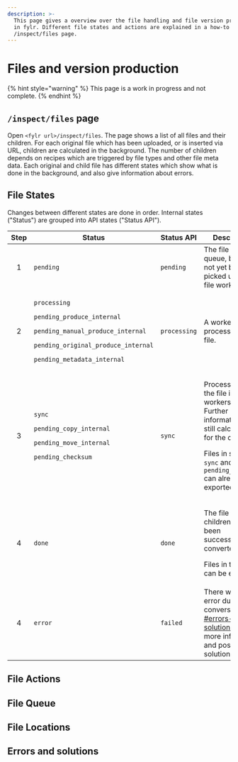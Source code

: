 ```yaml
---
description: >-
  This page gives a overview over the file handling and file version production
  in fylr. Different file states and actions are explained in a how-to for the
  /inspect/files page.
---
```


# Files and version production

{% hint style="warning" %}
This page is a work in progress and not complete.
{% endhint %}

## `/inspect/files` page

Open `<fylr url>/inspect/files`. The page shows a list of all files and their children. For each original file which has been uploaded, or is inserted via URL, children are calculated in the background. The number of children depends on recipes which are triggered by file types and other file meta data. Each original and child file has different states which show what is done in the background, and also give information about errors.

## File States

Changes between different states are done in order. Internal states ("Status") are grouped into API states ("Status API").

<table><thead><tr><th width="70" align="center">Step</th><th width="326">Status</th><th>Status API</th><th>Description</th></tr></thead><tbody><tr><td align="center">1</td><td><code>pending</code></td><td><code>pending</code></td><td>The file is in the queue, but has not yet been picked up by any file worker</td></tr><tr><td align="center">2</td><td><p><code>processing</code></p><p><code>pending_produce_internal</code></p><p><code>pending_manual_produce_internal</code></p><p><code>pending_original_produce_internal</code></p><p><code>pending_metadata_internal</code></p></td><td><code>processing</code></td><td>A worker is processing the file. </td></tr><tr><td align="center">3</td><td><p><code>sync</code></p><p><code>pending_copy_internal</code></p><p><code>pending_move_internal</code></p><p><code>pending_checksum</code></p></td><td><code>sync</code></td><td><p>Processing of the file in file workers is done. Further information are still calculated for the database.</p><p></p><p>Files in states <code>sync</code> and <code>pending_checksum</code> can already be exported.</p></td></tr><tr><td align="center">4</td><td><code>done</code></td><td><code>done</code></td><td><p>The file and all children have been successfully converted.</p><p></p><p>Files in this state can be exported.</p></td></tr><tr><td align="center">4</td><td><code>error</code></td><td><code>failed</code></td><td>There was an error during conversion. See <a data-mention href="files-and-version-production.md#errors-and-solutions">#errors-and-solutions</a> for more information and possible solutions.</td></tr></tbody></table>

## File Actions

## File Queue

## File Locations

## Errors and solutions
